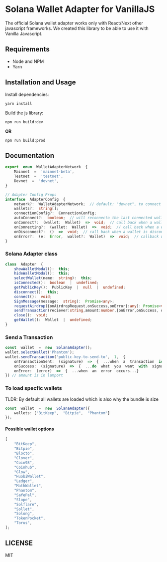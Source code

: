 # Solana Wallet Adapter for VanillaJS

The official Solana wallet adapter works only with React/Next other javascript frameworks. We created this library to be able to use it with Vanilla Javascript.

## Requirements

* Node and NPM
* Yarn

## Installation and Usage

Install dependencies:

```
yarn install
```
Build the js library:

```
npm run build:dev
```
**OR**

```
npm run build:prod
```
## Documentation
```ts
export  enum  WalletAdapterNetwork  {
	Mainnet  =  'mainnet-beta',
	Testnet  =  'testnet',
	Devnet  =  'devnet',
}

// Adapter Config Props
interface  AdapterConfig  {
	network?:  WalletAdapterNetwork;  // default: "devnet", to connect to other networks "testnet" or "mainnet-beta
	wallets?:  string[];
	connectionConfig?:  ConnectionConfig;
	autoConnect?:  boolean;  // will reconnecto the last connected wallet when the page or component is loaded.
	onConnect?:  (wallet:  Wallet)  =>  void;  // call back when a wallet connets
	onConnecting?:  (wallet:  Wallet)  =>  void;  // call back when a wallet is connecting
	onDisconnect?:  ()  =>  void;  // call back when a wallet is disconnected\
	onError?:  (e:  Error,  wallet?:  Wallet)  =>  void;  // callback when a wallet errors out
}

```
### Solana Adapter class

```ts
class  Adapter  {
	showWalletModal():  this;
	hideWalletModal():  this;
	selectWallet(name:  string):  this;
	isConnected():  boolean  |  undefined;
	getPublicKey():  PublicKey  |  null  |  undefined;
	disconnect():  this;
	connect():  void;
	SignMessage(message:  string):  Promise<any>;
	requestAirdrop({onAirdropRequest,onSuccess,onError}:any): Promise<void>;
	sendTransaction(reciever:string,amount:number,{onError,onSuccess, onTransactionSent}:  any): Promise<void>;
	close():  void;
	getWallet():  Wallet  |  undefined;
}
```

### Send a Transaction
```ts
const  wallet  =  new  SolanaAdapter();
wallet.selectWallet('Phantom');
wallet.sendTransaction('public-key-to-send-to',  1,  {
	onTransactionSent:  (signature)  =>  {  ...when  a  transaction  is  sent...  },
	onSuccess:  (signature)  =>  {  ...do  what  you  want  with  signature...},
	onError:  (error)  =>  {  ...when  an  error  occurs...}
}) // amount is in lamport
```

### To load specfic wallets

TLDR: By default all wallets are loaded which is also why the bundle is size

```ts
const  wallet  =  new  SolanaAdapter({
	wallets: ["BitKeep",  "Bitpie",  "Phantom"]
});
```
#### Possible wallet options
```ts
[
	"BitKeep",
	"Bitpie",
	"Blocto",
	"Clover",
	"Coin98",
	"Coinhub",
	"Glow",
	"HuobiWallet",
	"Ledger",
	"MathWallet",
	"Phantom",
	"SafePal",
	"Slope",
	"Solflare",
	"Sollet",
	"Solong",
	"TokenPocket",
	"Torus",
];
```
## LICENSE

MIT